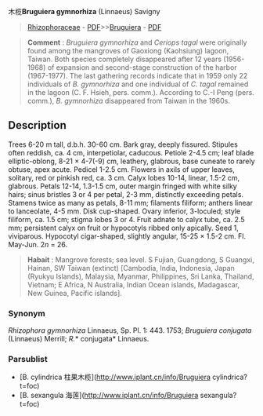 木榄**Bruguiera gymnorhiza** (Linnaeus) Savigny

> [Rhizophoraceae](http://www.iplant.cn/info/Rhizophoraceae?t=foc) - [PDF](http://www.iplant.cn/foc/pdf/Rhizophoraceae.pdf)>>[Bruguiera](http://www.iplant.cn/info/Bruguiera?t=foc) - [PDF](http://www.iplant.cn/foc/pdf/Bruguiera.pdf)

> **Comment** : 
> *Bruguiera gymnorhiza* and *Ceriops tagal* were originally found among the mangroves of Gaoxiong (Kaohsiung) lagoon, Taiwan. Both species completely disappeared after 12 years (1956-1968) of expansion and second-stage construction of the harbor (1967-1977). The last gathering records indicate that in 1959 only 22 individuals of *B. gymnorhiza* and one individual of *C. tagal* remained in the lagoon (C. F. Hsieh, pers. comm.). According to C.-I Peng (pers. comm.), *B. gymnorhiza* disappeared from Taiwan in the 1960s.

## Description

Trees 6-20 m tall, d.b.h. 30-60 cm. Bark gray, deeply fissured. Stipules often reddish, ca. 4 cm, interpetiolar, caducous. Petiole 2-4.5 cm; leaf blade elliptic-oblong, 8-21 × 4-7(-9) cm, leathery, glabrous, base cuneate to rarely obtuse, apex acute. Pedicel 1-2.5 cm. Flowers in axils of upper leaves, solitary, red or pinkish red, ca. 3 cm. Calyx lobes 10-14, linear, 1.5-2 cm, glabrous. Petals 12-14, 1.3-1.5 cm, outer margin fringed with white silky hairs; sinus bristles 3 or 4 per petal, 2-3 mm, distinctly exceeding petals. Stamens twice as many as petals, 8-11 mm; filaments filiform; anthers linear to lanceolate, 4-5 mm. Disk cup-shaped. Ovary inferior, 3-loculed; style filiform, ca. 1.5 cm; stigma lobes 3 or 4. Fruit adnate to calyx tube, ca. 2.5 mm; persistent calyx on fruit or hypocotyls ribbed only apically. Seed 1, viviparous. Hypocotyl cigar-shaped, slightly angular, 15-25 × 1.5-2 cm. Fl. May-Jun. 2*n* = 26.

> **Habait** : 
> Mangrove forests; sea level. S Fujian, Guangdong, S Guangxi, Hainan, SW Taiwan (extinct) [Cambodia, India, Indonesia, Japan (Ryukyu Islands), Malaysia, Myanmar, Philippines, Sri Lanka, Thailand, Vietnam; E Africa, N Australia, Indian Ocean islands, Madagascar, New Guinea, Pacific islands].

### Synonym
*Rhizophora gymnorhiza* Linnaeus, Sp. Pl. 1: 443. 1753; *Bruguiera* *conjugata* (Linnaeus) Merrill; *R.** conjugata* Linnaeus.

### Parsublist

* [B.  cylindrica  柱果木榄](http://www.iplant.cn/info/Bruguiera cylindrica?t=foc)
* [B.  sexangula  海莲](http://www.iplant.cn/info/Bruguiera sexangula?t=foc)
